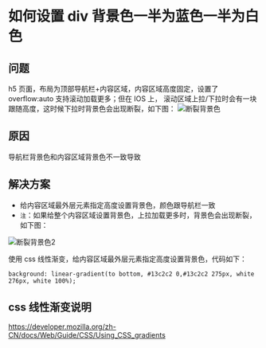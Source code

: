 # 如何设置 div 背景色一半为蓝色一半为白色

## 问题

h5 页面，布局为顶部导航栏+内容区域，内容区域高度固定，设置了 overflow:auto 支持滚动加载更多；但在 IOS 上， 滚动区域上拉/下拉时会有一块跟随高度，这时候下拉时背景色会出现断裂，如下图：
![断裂背景色](../Image/断裂背景色.png)

## 原因

导航栏背景色和内容区域背景色不一致导致

## 解决方案

- 给内容区域最外层元素指定高度设置背景色，颜色跟导航栏一致
- `注`：如果给整个内容区域设置背景色，上拉加载更多时，背景色会出现断裂，如下图：

![断裂背景色2](../Image/断裂背景色2.png)

使用 css 线性渐变，给内容区域最外层元素指定高度设置背景色，代码如下：

```
background: linear-gradient(to bottom, #13c2c2 0,#13c2c2 275px, white 276px, white 100%);

```

## css 线性渐变说明

https://developer.mozilla.org/zh-CN/docs/Web/Guide/CSS/Using_CSS_gradients
